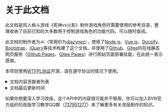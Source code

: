 <!-- about.md -->

# 关于此文档

此文档是同人格斗游戏《死神vs火影》制作游戏角色时需要使用的参考目录，整理收纳了目前已知的大多数用于控制游戏角色的功能代码，可以随时查阅。

此文档的制作者为氺（常用ID为[diazynez](https://space.bilibili.com/86159801)），使用了[Node.js](https://nodejs.org/en/)、[Vue.js](https://vuejs.org/index.html)、[Docsify](https://docsify.js.org/#/)、[Bootstrap](https://getbootstrap.com/)、[jQuery](https://jquery.com/)等技术构建了这个文档，并使用了[Github](https://github.com/)、[Gitee](https://gitee.com/)的在线静态网页服务（[Github Pages](https://pages.github.com/)、[Gitee Pages](https://gitee.com/help/articles/4136)）进行网站页面部署挂载，在此统一表示感谢。

本项目使用[WTFPL协议](http://www.wtfpl.net/)开源，请在遵守协议的情况下使用。

<details>
<summary>文档内容贡献者列表</summary>


- 剑jian
	- 编写FighterCtrler和FighterMcCtrler部分的基础类接口
- 小皮
	- 编写FighterEffectCtrl部分的大多数接口
	- 整理已有接口
- 氺
	- 补充上述的接口
	- 编写剩余的接口
	- 制作一些补充编写工具

</details>

<details>
<summary>文档最后更新时间</summary>


| **条目名称** | **完成度** | **最后更新时间** |
| ------------ | ---------- | ---------------- |
| 人物控制器   | 99%        | 2022.08.19       |
| 其他控制器   | 100%       | 2022.08.18       |
| 核心对象类   | 44%        | 2022.08.20       |
| 数据模型类   | 0%         | 2018.11.10       |
| 抽象接口类   | 0%         | 2022.06.28       |
| 底层工具类   | 0%         | 2022.06.28       |

</details>



如果你想要深入学习改版，这个API中的内容很可能并不够用，你可以加入BVN官方组织的改版学习教学QQ群（[737951277](https://jq.qq.com/?_wv=1027&k=3hAvQPtz)）来了解更多有关改版制作的知识。